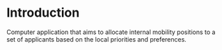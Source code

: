 # Introduction

Computer application that aims to allocate internal mobility positions to a set of applicants based on the local priorities and preferences.